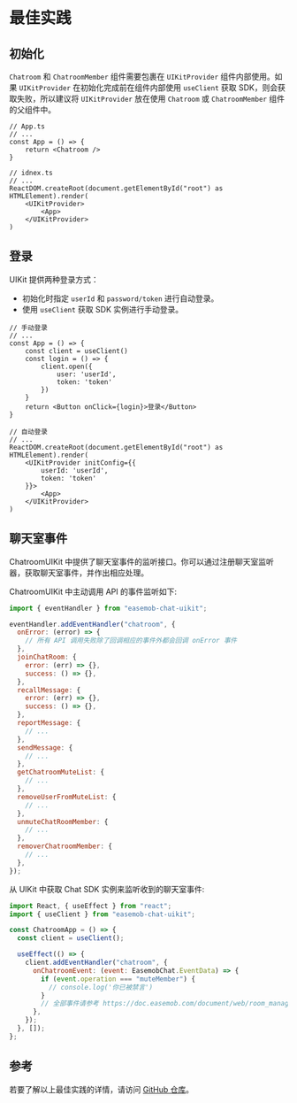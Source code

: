 # 最佳实践

<Toc />

## 初始化

`Chatroom` 和 `ChatroomMember` 组件需要包裹在 `UIKitProvider` 组件内部使用。如果 `UIKitProvider` 在初始化完成前在组件内部使用 `useClient` 获取 SDK，则会获取失败，所以建议将 `UIKitProvider` 放在使用 `Chatroom` 或 `ChatroomMember` 组件的父组件中。

```tsx
// App.ts
// ...
const App = () => {
    return <Chatroom />
}

// idnex.ts
// ...
ReactDOM.createRoot(document.getElementById("root") as HTMLElement).render(
    <UIKitProvider>
        <App>
    </UIKitProvider>
)
```

## 登录

UIKit 提供两种登录方式：

- 初始化时指定 `userId` 和 `password/token` 进行自动登录。
- 使用 `useClient` 获取 SDK 实例进行手动登录。

```tsx
// 手动登录
// ...
const App = () => {
    const client = useClient()
    const login = () => {
        client.open({
            user: 'userId',
            token: 'token'
        })
    }
    return <Button onClick={login}>登录</Button>
}

// 自动登录
// ...
ReactDOM.createRoot(document.getElementById("root") as HTMLElement).render(
    <UIKitProvider initConfig={{
        userId: 'userId',
        token: 'token'
    }}>
        <App>
    </UIKitProvider>
)
```

## 聊天室事件

ChatroomUIKit 中提供了聊天室事件的监听接口。你可以通过注册聊天室监听器，获取聊天室事件，并作出相应处理。

ChatroomUIKit 中主动调用 API 的事件监听如下:

```javascript
import { eventHandler } from "easemob-chat-uikit";

eventHandler.addEventHandler("chatroom", {
  onError: (error) => {
    // 所有 API 调用失败除了回调相应的事件外都会回调 onError 事件
  },
  joinChatRoom: {
    error: (err) => {},
    success: () => {},
  },
  recallMessage: {
    error: (err) => {},
    success: () => {},
  },
  reportMessage: {
    // ...
  },
  sendMessage: {
    // ...
  },
  getChatroomMuteList: {
    // ...
  },
  removeUserFromMuteList: {
    // ...
  },
  unmuteChatRoomMember: {
    // ...
  },
  removerChatroomMember: {
    // ...
  },
});
```

从 UIKit 中获取 Chat SDK 实例来监听收到的聊天室事件:

```javascript
import React, { useEffect } from "react";
import { useClient } from "easemob-chat-uikit";

const ChatroomApp = () => {
  const client = useClient();

  useEffect(() => {
    client.addEventHandler("chatroom", {
      onChatroomEvent: (event: EasemobChat.EventData) => {
        if (event.operation === "muteMember") {
          // console.log('你已被禁言')
        }
        // 全部事件请参考 https://doc.easemob.com/document/web/room_manage.html#监听聊天室事件
      },
    });
  }, []);
};
```

## 参考

若要了解以上最佳实践的详情，请访问 [GitHub 仓库](https://github.com/easemob/ChatroomDemo/tree/dev/WEB/ChatroomDemo)。
